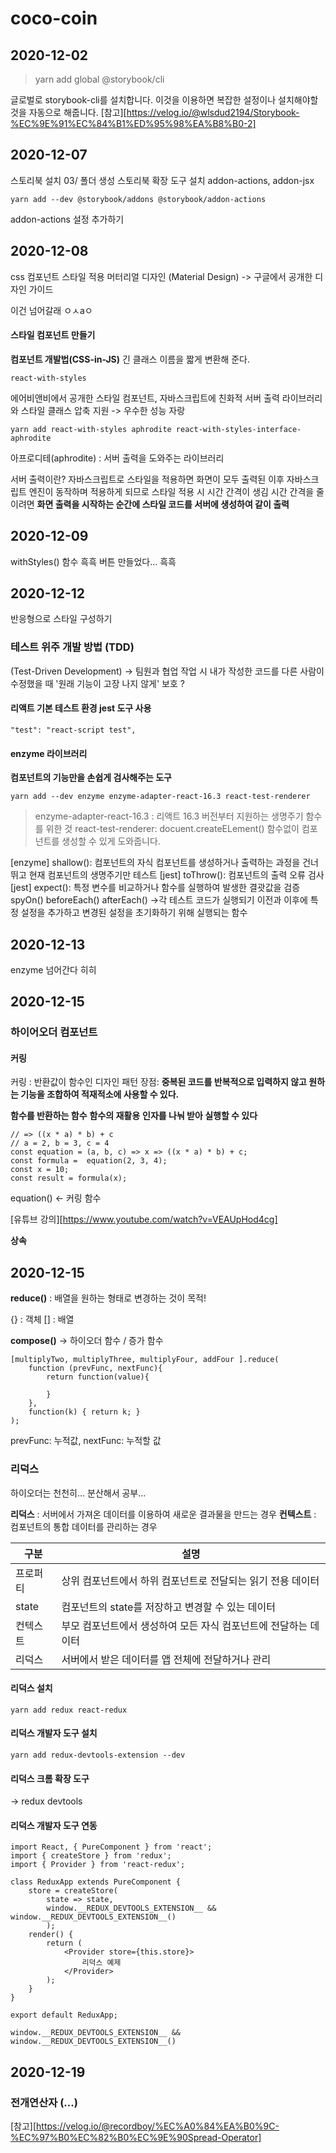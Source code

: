 
# coco-coin

## 2020-12-02
> yarn add global @storybook/cli

글로벌로 storybook-cli를 설치합니다. 이것을 이용하면 복잡한 설정이나 설치해야할 것을 자동으로 해줍니다.
[참고][https://velog.io/@wlsdud2194/Storybook-%EC%9E%91%EC%84%B1%ED%95%98%EA%B8%B0-2]

## 2020-12-07
스토리북 설치 
03/ 폴더 생성
스토리북 확장 도구 설치
addon-actions, addon-jsx

```
yarn add --dev @storybook/addons @storybook/addon-actions
```
addon-actions 설정 추가하기

## 2020-12-08
css 컴포넌트 스타일 적용
머터리얼 디자인 (Material Design) -> 구글에서 공개한 디자인 가이드

이건 넘어갈래 ㅇㅅaㅇ

#### 스타일 컴포넌트 만들기

**컴포넌트 개발법(CSS-in-JS)**
긴 클래스 이름을 짧게 변환해 준다.

```react-with-styles```

에어비앤비에서 공개한 스타일 컴포넌트, 자바스크립트에 친화적
서버 출력 라이브러리와  스타일 클래스 압축 지원  -> 우수한 성능 자랑

```
yarn add react-with-styles aphrodite react-with-styles-interface-aphrodite
```

아프로디테(aphrodite) : 서버 출력을 도와주는 라이브러리

서버 출력이란?
자바스크립트로 스타일을 적용하면 화면이 모두 출력된 이후 자바스크립트 엔진이 동작하며 적용하게 되므로 스타일 적용 시 시간 간격이 생김
시간 간격을 줄이려면 **화면 출력을 시작하는 순간에 스타일 코드를 서버에 생성하여 같이 출력**

## 2020-12-09

withStyles() 함수
흑흑 버튼 만들었다... 흑흑


## 2020-12-12

반응형으로 스타일 구성하기 

### 테스트 위주 개발 방법 (TDD)
(Test-Driven Development)
-> 팀원과 협업 작업 시 내가 작성한 코드를 다른 사람이 수정했을 때 '원래 기능이 고장 나지 않게' 보호 ?

#### 리액트 기본 테스트 환경 jest 도구 사용

```
"test": "react-script test",
```

#### enzyme 라이브러리

**컴포넌트의 기능만을 손쉽게 검사해주는 도구**

```
yarn add --dev enzyme enzyme-adapter-react-16.3 react-test-renderer
```

> enzyme-adapter-react-16.3 : 리액트 16.3 버전부터 지원하는 생명주기 함수를 위한 것
react-test-renderer: docuent.createELement() 함수없이 컴포넌트를 생성할 수 있게 도와줍니다.

[enzyme] shallow(): 컴포넌트의 자식 컴포넌트를 생성하거나 출력하는 과정을 건너뛰고 현재 컴포넌트의 생명주기만 테스트
[jest] toThrow(): 컴포넌트의 출력 오류 검사
[jest] expect(): 특정 변수를 비교하거나 함수를 실행하여 발생한 결괏값을 검증
spyOn()
beforeEach()
afterEach()
->각 테스트 코드가 실행되기 이전과 이후에 특정 설정을 추가하고 변경된 설정을 초기화하기 위해 실행되는 함수

## 2020-12-13

enzyme 넘어간다 히히

## 2020-12-15

### 하이어오더 컴포넌트 

#### 커링

커링 : 반환값이 함수인 디자인 패턴
       장점: **중복된 코드를 반복적으로 입력하지 않고 원하는 기능을 조합하여 적재적소에 사용할 수 있다.**

**함수를 반환하는 함수**
**함수의 재활용**
**인자를 나눠 받아 실행할 수 있다**

```
// => ((x * a) * b) + c
// a = 2, b = 3, c = 4
const equation = (a, b, c) => x => ((x * a) * b) + c;
const formula =  equation(2, 3, 4);
const x = 10;
const result = formula(x);
```
equation() <- 커링 함수

[유튜브 강의][https://www.youtube.com/watch?v=VEAUpHod4cg]

**상속**

## 2020-12-15

**reduce()** : 배열을 원하는 형태로 변경하는 것이 목적!

{} : 객체 
[] : 배열


**compose()** -> 하이오더 함수 / 증가 함수

```
[multiplyTwo, multiplyThree, multiplyFour, addFour ].reduce(
    function (prevFunc, nextFunc){
        return function(value){

        }
    },
    function(k) { return k; }
);
```
prevFunc: 누적값, nextFunc: 누적할 값

### 리덕스 

하이오더는 천천히... 분산해서 공부...

**리덕스** : 서버에서 가져온 데이터를 이용하여 새로운 결과물을 만드는 경우
**컨텍스트** : 컴포넌트의 통합 데이터를 관리하는 경우 

 구분 | 설명 
---- | ---- 
 프로퍼티 | 상위 컴포넌트에서 하위 컴포넌트로 전달되는 읽기 전용 데이터   
 state | 컴포넌트의 state를 저장하고 변경할 수 있는 데이터 
 컨텍스트 | 부모 컴포넌트에서 생성하여 모든 자식 컴포넌트에 전달하는 데이터 
 리덕스 | 서버에서 받은 데이터를 앱 전체에 전달하거나 관리 

#### 리덕스 설치
```
yarn add redux react-redux
```

#### 리덕스 개발자 도구 설치
```
yarn add redux-devtools-extension --dev
```
#### 리덕스 크롬 확장 도구
-> redux devtools

#### 리덕스 개발자 도구 연동
```
import React, { PureComponent } from 'react';
import { createStore } from 'redux';
import { Provider } from 'react-redux';

class ReduxApp extends PureComponent {
    store = createStore(
        state => state,
        window.__REDUX_DEVTOOLS_EXTENSION__ && window.__REDUX_DEVTOOLS_EXTENSION__()
        );
    render() {
        return (
            <Provider store={this.store}>
                리덕스 예제
            </Provider>
        );
    }
}

export default ReduxApp;
```

```
window.__REDUX_DEVTOOLS_EXTENSION__ && window.__REDUX_DEVTOOLS_EXTENSION__()
```

## 2020-12-19

### 전개연산자 (...)
[참고][https://velog.io/@recordboy/%EC%A0%84%EA%B0%9C-%EC%97%B0%EC%82%B0%EC%9E%90Spread-Operator]


